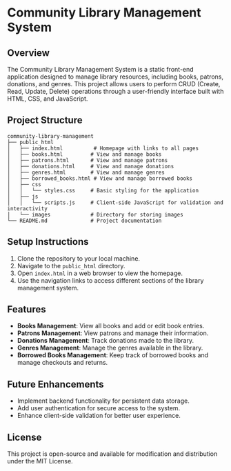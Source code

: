 # Community Library Management System

## Overview
The Community Library Management System is a static front-end application designed to manage library resources, including books, patrons, donations, and genres. This project allows users to perform CRUD (Create, Read, Update, Delete) operations through a user-friendly interface built with HTML, CSS, and JavaScript.

## Project Structure
```
community-library-management
├── public_html
│   ├── index.html          # Homepage with links to all pages
│   ├── books.html         # View and manage books
│   ├── patrons.html       # View and manage patrons
│   ├── donations.html     # View and manage donations
│   ├── genres.html        # View and manage genres
│   ├── borrowed_books.html # View and manage borrowed books
│   ├── css
│   │   └── styles.css     # Basic styling for the application
│   ├── js
│   │   └── scripts.js     # Client-side JavaScript for validation and interactivity
│   └── images             # Directory for storing images
└── README.md              # Project documentation
```

## Setup Instructions
1. Clone the repository to your local machine.
2. Navigate to the `public_html` directory.
3. Open `index.html` in a web browser to view the homepage.
4. Use the navigation links to access different sections of the library management system.

## Features
- **Books Management**: View all books and add or edit book entries.
- **Patrons Management**: View patrons and manage their information.
- **Donations Management**: Track donations made to the library.
- **Genres Management**: Manage the genres available in the library.
- **Borrowed Books Management**: Keep track of borrowed books and manage checkouts and returns.

## Future Enhancements
- Implement backend functionality for persistent data storage.
- Add user authentication for secure access to the system.
- Enhance client-side validation for better user experience.

## License
This project is open-source and available for modification and distribution under the MIT License.